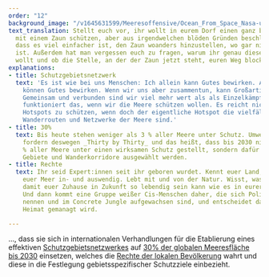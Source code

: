 ```yaml
---
order: "12"
background_image: "/v1645631599/Meeresoffensive/Ocean_From_Space_Nasa-unsplash_z0znzq.jpg"
text_translation: Stellt euch vor, ihr wollt in eurem Dorf einen ganz besonderen Apfelbaum
  mit einem Zaun schützen, aber aus irgendwelchen blöden Gründen beschließt das Bauamt,
  dass es viel einfacher ist, den Zaun woanders hinzustellen, wo gar nichts zu schützen
  ist. Außerdem hat man vergessen euch zu fragen, warum ihr genau diesen Baum schützen
  wollt und ob die Stelle, an der der Zaun jetzt steht, euren Weg blockiert.
explanations:
- title: Schutzgebietsnetzwerk
  text: 'Es ist wie bei uns Menschen: Ich allein kann Gutes bewirken. Auch andere
    können Gutes bewirken. Wenn wir uns aber zusammentun, kann Großartiges entstehen.
    Gemeinsam und verbunden sind wir viel mehr wert als als Einzelkämpfer:innen. Genauso
    funktioniert das, wenn wir die Meere schützen wollen. Es reicht nicht, spezifische
    Hotspots zu schützen, wenn doch der eigentliche Hotspot die vielfältigen Verbindungen,
    Wanderrouten und Netzwerke der Meere sind.'
- title: 30%
  text: Bis heute stehen weniger als 3 % aller Meere unter Schutz. Umweltverbände
    fordern deswegen _Thirty by Thirty_ und das heißt, dass bis 2030 nicht nur 30
    % aller Meere unter einen wirksamen Schutz gestellt, sondern dafür auch die richtigen
    Gebiete und Wanderkorridore ausgewählt werden.
- title: Rechte
  text: Ihr seid Expert:innen seit ihr geboren wurdet. Kennt euer Land, eure Küste,
    euer Meer in- und auswendig. Lebt mit und von der Natur. Wisst, was es braucht,
    damit euer Zuhause in Zukunft so lebendig sein kann wie es in eurer Kindheit war.
    Und dann kommt eine Gruppe weißer Cis-Menschen daher, die sich Politiker:innen
    nennen und im Concrete Jungle aufgewachsen sind, und entscheidet darüber wie eure
    Heimat gemanagt wird.

---
```

…, dass sie sich in internationalen Verhandlungen für die Etablierung eines effektiven [Schutzgebietsnetzwerkes](# "Schutzgebietsnetzwerk") auf [30% der globalen Meeresfläche bis 2030](# "30%") einsetzen, welches die [Rechte der lokalen Bevölkerung](# "Rechte") wahrt und diese in die Festlegung gebietsspezifischer Schutzziele einbezieht.